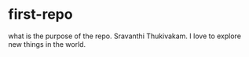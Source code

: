 # first-repo
what is the purpose of the repo.
 Sravanthi Thukivakam.
 I love to explore new things in the world.
